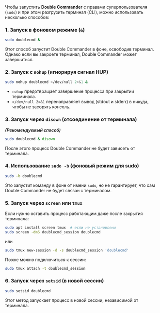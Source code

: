Чтобы запустить **Double Commander** с правами суперпользователя (`sudo`) и при этом разгрузить терминал (CLI), можно использовать несколько способов:

### 1. **Запуск в фоновом режиме (`&`)**
```bash
sudo doublecmd &
```
Этот способ запустит Double Commander в фоне, освободив терминал. Однако если вы закроете терминал, Double Commander может завершиться.

### 2. **Запуск с `nohup` (игнорируя сигнал HUP)**
```bash
sudo nohup doublecmd >/dev/null 2>&1 &
```
- `nohup` предотвращает завершение процесса при закрытии терминала.
- `>/dev/null 2>&1` перенаправляет вывод (stdout и stderr) в никуда, чтобы не засорять консоль.

### 3. **Запуск через `disown` (отсоединение от терминала)**
***(Рекомендуемый способ)***
```bash
sudo doublecmd & disown
```
После этого процесс Double Commander не будет зависеть от терминала.


### 4. **Использование `sudo -b` (фоновый режим для sudo)**
```bash
sudo -b doublecmd
```
Это запустит команду в фоне от имени `sudo`, но не гарантирует, что сам Double Commander не будет связан с терминалом.


### 5. **Запуск через `screen` или `tmux`**
Если нужно оставить процесс работающим даже после закрытия терминала:
```bash
sudo apt install screen tmux  # если не установлены
sudo screen -dmS doublecmd_session doublecmd
```
или
```bash
sudo tmux new-session -d -s doublecmd_session 'doublecmd'
```
Позже можно подключиться к сессии:
```bash
sudo tmux attach -t doublecmd_session
```

### 6. **Запуск через `setsid` (в новой сессии)**
```bash
sudo setsid doublecmd
```
Этот метод запускает процесс в новой сессии, независимой от терминала.



